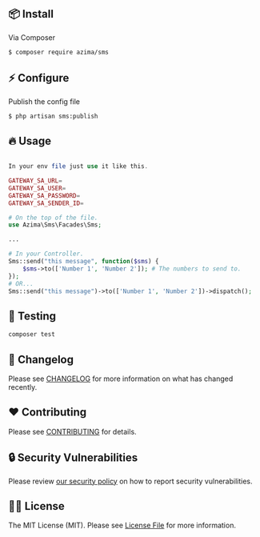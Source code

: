 ## :package: Install

Via Composer

``` bash
$ composer require azima/sms
```

## :zap: Configure

Publish the config file

```bash
$ php artisan sms:publish
```

## :fire: Usage

```php

In your env file just use it like this. 

GATEWAY_SA_URL=
GATEWAY_SA_USER=
GATEWAY_SA_PASSWORD=
GATEWAY_SA_SENDER_ID=

# On the top of the file.
use Azima\Sms\Facades\Sms;

...

# In your Controller.
Sms::send("this message", function($sms) {
    $sms->to(['Number 1', 'Number 2']); # The numbers to send to.
});
# OR...
Sms::send("this message")->to(['Number 1', 'Number 2'])->dispatch();

```

## :microscope: Testing

``` bash
composer test
```

## :date: Changelog

Please see [CHANGELOG](CHANGELOG.md) for more information on what has changed recently.

## :heart: Contributing

Please see [CONTRIBUTING](.github/CONTRIBUTING.md) for details.

## :lock: Security Vulnerabilities

Please review [our security policy](../../security/policy) on how to report security vulnerabilities.

## :policeman: License

The MIT License (MIT). Please see [License File](LICENSE.md) for more information.
